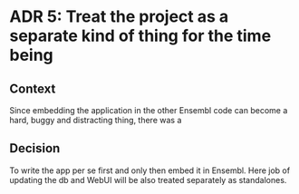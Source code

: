 ADR 5: Treat the project as a separate kind of thing for the time being
=======================================================================
Context
-------
Since embedding the application in the other Ensembl code can become a hard, buggy and distracting thing, there was a 

Decision
--------
To write the app per se first and only then embed it in Ensembl. Here job of updating the db and WebUI will be also treated separately as standalones.
